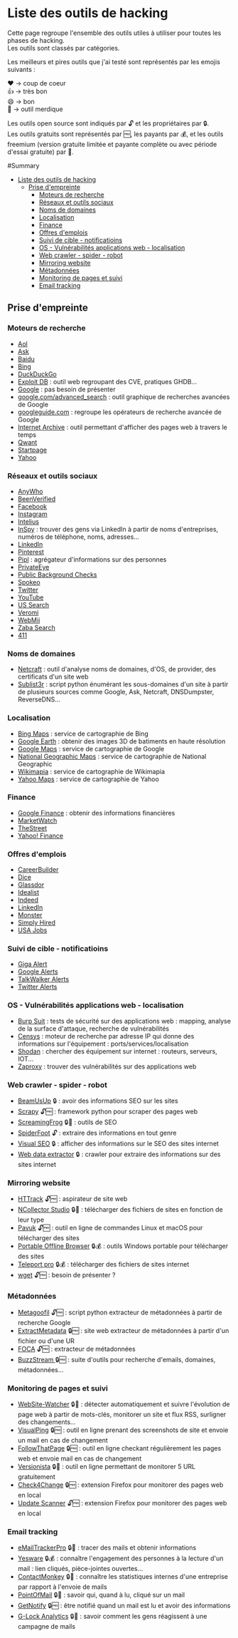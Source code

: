 <div id='section-id-1'/>

# Liste des outils de hacking

Cette page regroupe l'ensemble des outils utiles à utiliser pour toutes les phases de hacking.  
Les outils sont classés par catégories.

Les meilleurs et pires outils que j'ai testé sont représentés par les emojis suivants :

:heart: -> coup de coeur  
:thumbsup: -> très bon  
:smile: -> bon  
:poop: -> outil merdique  

Les outils open source sont indiqués par :unlock: et les propriétaires par :lock:.  
Les outils gratuits sont représentés par :free:, les payants par :moneybag:, et les outils freemium (version gratuite limitée et payante complète ou avec période d'essai gratuite) par :money_with_wings:.

#Summary 

- [Liste des outils de hacking](#section-id-1)
  - [Prise d'empreinte](#section-id-16)
    - [Moteurs de recherche](#section-id-18)
    - [Réseaux et outils sociaux](#section-id-34)
    - [Noms de domaines](#section-id-56)
    - [Localisation](#section-id-61)
    - [Finance](#section-id-70)
    - [Offres d'emplois](#section-id-77)
    - [Suivi de cible - notificatioins](#section-id-89)
    - [OS - Vulnérabilités applications web - localisation](#section-id-96)
    - [Web crawler - spider - robot](#section-id-103)
    - [Mirroring website](#section-id-112)
    - [Métadonnées](#section-id-121)
    - [Monitoring de pages et suivi](#section-id-128)
    - [Email tracking](#section-id-137)

<div id='section-id-16'/>

## Prise d'empreinte

<div id='section-id-18'/>

### Moteurs de recherche

* [Aol](https://search.aol.co.uk)
* [Ask](https://uk.ask.com)
* [Baidu](http://www.baidu.com)
* [Bing](https://www.bing.com)
* [DuckDuckGo](https://duckduckgo.com)
* [Exploit DB](https://www.exploit-db.com) : outil web regroupant des CVE, pratiques GHDB...
* [Google](https://www.google.com) : pas besoin de présenter
* [google.com/advanced_search](https://www.google.com/advanced_search) : outil graphique de recherches avancées de Google
* [googleguide.com](http://googleguide.com) : regroupe les opérateurs de recherche avancée de Google
* [Internet Archive](https://archive.org) : outil permettant d'afficher des pages web à travers le temps
* [Qwant](https://qwant.com)
* [Startpage](https://www.startpage.com)
* [Yahoo](https://fr.yahoo.com)

<div id='section-id-34'/>

### Réseaux et outils sociaux

* [AnyWho](https://www.anywho.com)
* [BeenVerified](https://www.beenverified.com)
* [Facebook](https://www.facebook.com)
* [Instagram](https://www.instagram.com)
* [Intelius](https://www.intelius.com)
* [InSpy](https://github.com/leapsecurity/InSpy) : trouver des gens via LinkedIn à partir de noms d'entreprises, numéros de téléphone, noms, adresses...
* [LinkedIn](https://www.linkedin.com)
* [Pinterest](https://www.pinterest.com)
* [Pipl](https://pipl.com) : agrégateur d'informations sur des personnes
* [PrivateEye](http://www.privateeye.com)
* [Public Background Checks](http://www.publicbackgroundchecks.com)
* [Spokeo](https://www.spokeo.com)
* [Twitter](https://twitter.com)
* [YouTube](https://www.youtube.com)
* [US Search](https://ussearch.com)
* [Veromi](http://www.veromi.net)
* [WebMii](http://webmii.com)
* [Zaba Search](http://www.zabasearch.com)
* [411](http://www.411.com)

<div id='section-id-56'/>

### Noms de domaines

* [Netcraft](https://www.netcraft.com) : outil d'analyse noms de domaines, d'OS, de provider, des certificats d'un site web
* [Sublist3r](https://github.com/aboul3la/Sublist3r) : script python énumérant les sous-domaines d'un site à partir de plusieurs sources comme Google, Ask, Netcraft, DNSDumpster, ReverseDNS...

<div id='section-id-61'/>

### Localisation

* [Bing Maps](https://www.bing.com/maps) : service de cartographie de Bing
* [Google Earth](https://earth.google.com) : obtenir des images 3D de batiments en haute résolution
* [Google Maps](https://maps.google.com) : service de cartographie de Google
* [National Geographic Maps](http://maps.nationalgeographic.com) : service de cartographie de National Geographic
* [Wikimapia](http://www.wikimapia.org) : service de cartographie de Wikimapia
* [Yahoo Maps](https://maps.yahoo.com) : service de cartographie de Yahoo

<div id='section-id-70'/>

### Finance

* [Google Finance](https://google.com/finance) : obtenir des informations financières
* [MarketWatch](https://wwww.marketwatch.com)
* [TheStreet](https://www.thestreet.com)
* [Yahoo! Finance](https://finance.yahoo.com)

<div id='section-id-77'/>

### Offres d'emplois

* [CareerBuilder](https://wwww.careerbuilder.com)
* [Dice](https://wwww.dice.com)
* [Glassdor](https://wwww.glassdor.com)
* [Idealist](https://wwww.idealist.org)
* [Indeed](https://wwww.indeed.com)
* [LinkedIn](https://wwww.linkedin.com)
* [Monster](https://wwww.monster.com)
* [Simply Hired](https://wwww.simplyhired.com)
* [USA Jobs](https://wwww.usajobs.gov)

<div id='section-id-89'/>

### Suivi de cible - notificatioins

* [Giga Alert](https://www.gigaalert.com) 
* [Google Alerts](https://www.google.com/alerts)
* [TalkWalker Alerts](https://wwww.talkwalker.com)
* [Twitter Alerts](https://twitter.com/alerts)

<div id='section-id-96'/>

### OS - Vulnérabilités applications web - localisation

* [Burp Suit](https://portswigger.net) : tests de sécurité sur des applications web : mapping, analyse de la surface d'attaque, recherche de vulnérabilités
* [Censys](https://censys.io) : moteur de recherche par adresse IP qui donne des informations sur l'équipement : ports/services/localisation
* [Shodan](https://www.shodan.com) : chercher des équipement sur internet : routeurs, serveurs, IOT...  
* [Zaproxy](https://www.zaproxy.org/) : trouver des vulnérabilités sur des applications web

<div id='section-id-103'/>

### Web crawler - spider - robot

* [BeamUsUp](https://beamusup.com) :lock: : avoir des informations SEO sur les sites
* [Scrapy](https://scrapy.org) :unlock::free: : framework python pour scraper des pages web
* [ScreamingFrog](https://www.screamingfrog.co.uk) :lock::money_with_wings: : outils de SEO
* [SpiderFoot](https://www.spiderfoot.net) :unlock: : extraire des informations en tout genre
* [Visual SEO](https://visual-seo.com) :lock: : afficher des informations sur le SEO des sites internet
* [Web data extractor](http://www.webextractor.com) :lock: : crawler pour extraire des informations sur des sites internet

<div id='section-id-112'/>

### Mirroring website

* [HTTrack](https://www.httrack.com) :unlock::free: : aspirateur de site web
* [NCollector Studio](http://www.calluna-software.com) :lock::money_with_wings: : télécharger des fichiers de sites en fonction de leur type
* [Pavuk](http://www.pavuk.org) :unlock::free: : outil en ligne de commandes Linux et macOS pour télécharger des sites
* [Portable Offline Browser](https://metaproducts.com) :lock::moneybag: : outils Windows portable pour télécharger des sites
* [Teleport pro](http://www.tenmax.com/home.htm) :lock::moneybag: : télécharger des fichiers de sites internet
* [wget](gnu.org) :unlock::free: : besoin de présenter ?

<div id='section-id-121'/>

### Métadonnées

* [Metagoofil](https://code.google.com/archive/p/metagoofil) :unlock::free: : script python extracteur de métadonnées à partir de recherche Google
* [ExtractMetadata](https://www.extractmetadata.com) :lock::free: : site web extracteur de métadonnées à partir d'un fichier ou d'une UR
* [FOCA](https://github.com/ElevenPaths/FOCA) :unlock::free: : extracteur de métadonnées
* [BuzzStream ](http://tools.buzzstream.com/link-building) :lock::free: : suite d'outils pour recherche d'emails, domaines, métadonnées...

<div id='section-id-128'/>

### Monitoring de pages et suivi

* [WebSite-Watcher](http://aignes.com) :lock::money_with_wings: : détecter automatiquement et suivre l'évolution de page web à partir de mots-clés, monitorer un site et flux RSS, surligner des changements...
* [VisualPing](https://visualping.io) :lock::free: : outil en ligne prenant des screenshots de site et envoie un mail en cas de changement
* [FollowThatPage](https://www.followthatpage.com) :lock::free: : outil en ligne checkant régulièrement les pages web et envoie mail en cas de changement
* [Versionista](https://versionista.com) :lock::money_with_wings: : outil en ligne permettant de monitorer 5 URL gratuitement
* [Check4Change](https://addons.mozilla.org/en-US/firefox/addon/check4change) :lock::free: : extension Firefox pour monitorer des pages web en local
* [Update Scanner](https://addons.mozilla.org/fr/firefox/addon/update-scanner) :unlock::free: : extension Firefox pour monitorer des pages web en local

<div id='section-id-137'/>

### Email tracking

* [eMailTrackerPro](http://www.emailtrackerpro.com) :lock::money_with_wings: : tracer des mails et obtenir informations
* [Yesware](http://www.yesware.com) :lock::moneybag: : connaître l'engagement des personnes à la lecture d'un mail : lien cliqués, pièce-jointes ouvertes...
* [ContactMonkey](https://contactmonkey.com) :lock::money_with_wings: : connaître les statistiques internes d'une entreprise par rapport à l'envoie de mails
* [PointOfMail](https://www.pointofmail.com) :lock::money_with_wings: : savoir qui, quand à lu, cliqué sur un mail
* [GetNotify](https://www.getnotify.com) :lock::free: : être notifié quand un mail est lu et avoir des informations
* [G-Lock Analytics](https://glockanalytics.com) :lock::money_with_wings: : savoir comment les gens réagissent à une campagne de mails

<!--
* []() :::: :
-->
